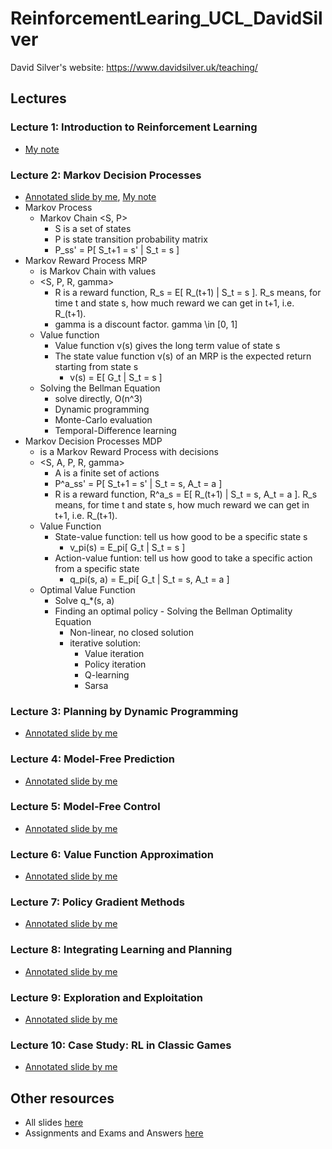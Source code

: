 # ReinforcementLearing_UCL_DavidSilver

David Silver's website: https://www.davidsilver.uk/teaching/

## Lectures

### Lecture 1: Introduction to Reinforcement Learning
- [My note](notes/lec1_intro_RL.md)  
### Lecture 2: Markov Decision Processes
- [Annotated slide by me](./slides/lec2_markov_decision_process_MDP.pdf), [My note](notes/lec2_MDP.md)  
- Markov Process 
    - Markov Chain <S, P>
        - S is a set of states
        - P is state transition probability matrix
        - P_ss' = P[ S_t+1 = s' | S_t = s ]
- Markov Reward Process MRP
    - is Markov Chain with values
    - <S, P, R, gamma>
        - R is a reward function, R_s = E[ R_(t+1) | S_t = s ]. R_s means, for time t and state s, how much reward we can get in t+1, i.e. R_(t+1).
        - gamma is a discount factor. gamma \in [0, 1]
    - Value function
        - Value function v(s) gives the long term value of state s
        - The state value function v(s) of an MRP is the expected return starting from state s
            - v(s) = E[ G_t | S_t = s ]
    - Solving the Bellman Equation
        - solve directly, O(n^3)
        - Dynamic programming
        - Monte-Carlo evaluation
        - Temporal-Difference learning
- Markov Decision Processes MDP
    - is a Markov Reward Process with decisions
    - <S, A, P, R, gamma>
        - A is a finite set of actions
        - P^a_ss' = P[ S_t+1 = s' | S_t = s, A_t = a ]
        - R is a reward function, R^a_s = E[ R_(t+1) | S_t = s, A_t = a ]. R_s means, for time t and state s, how much reward we can get in t+1, i.e. R_(t+1).
    - Value Function
        - State-value function: tell us how good to be a specific state s
            - v_pi(s) = E_pi[ G_t | S_t = s ]
        - Action-value funtion: tell us how good to take a specific action from a specific state
            - q_pi(s, a) = E_pi[ G_t | S_t = s, A_t = a ]
    - Optimal Value Function
        - Solve q_*(s, a)
        - Finding an optimal policy - Solving the Bellman Optimality Equation
            - Non-linear, no closed solution
            - iterative solution:
                - Value iteration
                - Policy iteration
                - Q-learning
                - Sarsa
### Lecture 3: Planning by Dynamic Programming
  - [Annotated slide by me](./slides/lec3_planning_by_DP.pdf)
### Lecture 4: Model-Free Prediction
  - [Annotated slide by me](./slides/lec4_model_free_prediction_MC-TD.pdf)
### Lecture 5: Model-Free Control
  - [Annotated slide by me](./slides/lec5_model_free_control.pdf) 
### Lecture 6: Value Function Approximation
  - [Annotated slide by me](./slides/lec6_value_Function_Approx.pdf)
### Lecture 7: Policy Gradient Methods
  - [Annotated slide by me](./slides/lec7_policy_gradient_pg.pdf) 
### Lecture 8: Integrating Learning and Planning
  - [Annotated slide by me](./slides/lec8_integrating_learning_and_planning_dyna.pdf) 
### Lecture 9: Exploration and Exploitation
  - [Annotated slide by me](./slides/lec9_exploration_and_exploitation_XX.pdf) 
### Lecture 10: Case Study: RL in Classic Games
  - [Annotated slide by me](./slides/lec10_classic_games.pdf) 

## Other resources
- All slides [here](slides/)
- Assignments and Exams and Answers [here](assigns_exams/)